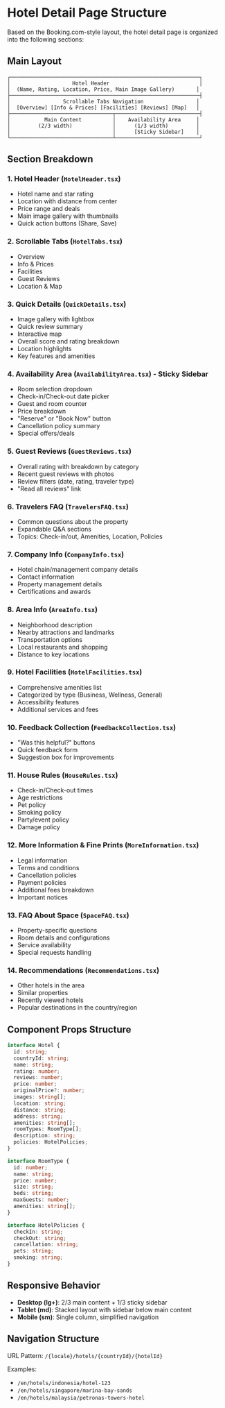 # Hotel Detail Page Structure

Based on the Booking.com-style layout, the hotel detail page is organized into the following sections:

## Main Layout
```
┌─────────────────────────────────────────────────────────────┐
│                    Hotel Header                             │
│  (Name, Rating, Location, Price, Main Image Gallery)       │
├─────────────────────────────────────────────────────────────┤
│                 Scrollable Tabs Navigation                 │
│  [Overview] [Info & Prices] [Facilities] [Reviews] [Map]   │
├─────────────────────────────────┬───────────────────────────┤
│           Main Content          │    Availability Area     │
│         (2/3 width)             │      (1/3 width)         │
│                                 │      [Sticky Sidebar]    │
└─────────────────────────────────┴───────────────────────────┘
```

## Section Breakdown

### 1. Hotel Header (`HotelHeader.tsx`)
- Hotel name and star rating
- Location with distance from center
- Price range and deals
- Main image gallery with thumbnails
- Quick action buttons (Share, Save)

### 2. Scrollable Tabs (`HotelTabs.tsx`)
- Overview
- Info & Prices  
- Facilities
- Guest Reviews
- Location & Map

### 3. Quick Details (`QuickDetails.tsx`)
- Image gallery with lightbox
- Quick review summary
- Interactive map
- Overall score and rating breakdown
- Location highlights
- Key features and amenities

### 4. Availability Area (`AvailabilityArea.tsx`) - Sticky Sidebar
- Room selection dropdown
- Check-in/Check-out date picker
- Guest and room counter
- Price breakdown
- "Reserve" or "Book Now" button
- Cancellation policy summary
- Special offers/deals

### 5. Guest Reviews (`GuestReviews.tsx`)
- Overall rating with breakdown by category
- Recent guest reviews with photos
- Review filters (date, rating, traveler type)
- "Read all reviews" link

### 6. Travelers FAQ (`TravelersFAQ.tsx`)
- Common questions about the property
- Expandable Q&A sections
- Topics: Check-in/out, Amenities, Location, Policies

### 7. Company Info (`CompanyInfo.tsx`)
- Hotel chain/management company details
- Contact information
- Property management details
- Certifications and awards

### 8. Area Info (`AreaInfo.tsx`)
- Neighborhood description
- Nearby attractions and landmarks
- Transportation options
- Local restaurants and shopping
- Distance to key locations

### 9. Hotel Facilities (`HotelFacilities.tsx`)
- Comprehensive amenities list
- Categorized by type (Business, Wellness, General)
- Accessibility features
- Additional services and fees

### 10. Feedback Collection (`FeedbackCollection.tsx`)
- "Was this helpful?" buttons
- Quick feedback form
- Suggestion box for improvements

### 11. House Rules (`HouseRules.tsx`)
- Check-in/Check-out times
- Age restrictions
- Pet policy
- Smoking policy
- Party/event policy
- Damage policy

### 12. More Information & Fine Prints (`MoreInformation.tsx`)
- Legal information
- Terms and conditions
- Cancellation policies
- Payment policies
- Additional fees breakdown
- Important notices

### 13. FAQ About Space (`SpaceFAQ.tsx`)
- Property-specific questions
- Room details and configurations
- Service availability
- Special requests handling

### 14. Recommendations (`Recommendations.tsx`)
- Other hotels in the area
- Similar properties
- Recently viewed hotels
- Popular destinations in the country/region

## Component Props Structure

```typescript
interface Hotel {
  id: string;
  countryId: string;
  name: string;
  rating: number;
  reviews: number;
  price: number;
  originalPrice?: number;
  images: string[];
  location: string;
  distance: string;
  address: string;
  amenities: string[];
  roomTypes: RoomType[];
  description: string;
  policies: HotelPolicies;
}

interface RoomType {
  id: number;
  name: string;
  price: number;
  size: string;
  beds: string;
  maxGuests: number;
  amenities: string[];
}

interface HotelPolicies {
  checkIn: string;
  checkOut: string;
  cancellation: string;
  pets: string;
  smoking: string;
}
```

## Responsive Behavior

- **Desktop (lg+)**: 2/3 main content + 1/3 sticky sidebar
- **Tablet (md)**: Stacked layout with sidebar below main content
- **Mobile (sm)**: Single column, simplified navigation

## Navigation Structure

URL Pattern: `/{locale}/hotels/{countryId}/{hotelId}`

Examples:
- `/en/hotels/indonesia/hotel-123`
- `/en/hotels/singapore/marina-bay-sands`
- `/en/hotels/malaysia/petronas-towers-hotel`
